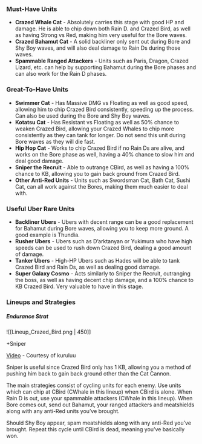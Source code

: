### Must-Have Units
- **Crazed Whale Cat** - Absolutely carries this stage with good HP and damage. He is able to chip down both Rain D. and Crazed Bird, as well as having Strong vs Red, making him very useful for the Bore waves.
- **Crazed Bahamut Cat** - A solid backliner only sent out during Bore and Shy Boy waves, and will also deal damage to Rain Ds during those waves.
- **Spammable Ranged Attackers** - Units such as Paris, Dragon, Crazed Lizard, etc. can help by supporting Bahamut during the Bore phases and can also work for the Rain D phases.
 
### Great-To-Have Units
- **Swimmer Cat** - Has Massive DMG vs Floating as well as good speed, allowing him to chip Crazed Bird consistently, speeding up the process. Can also be used during the Bore and Shy Boy waves.
- **Kotatsu Cat** - Has Resistant vs Floating as well as 50% chance to weaken Crazed Bird, allowing your Crazed Whales to chip more consistently as they can tank for longer. Do not send this unit during Bore waves as they will die fast.
- **Hip Hop Cat** - Works to chip Crazed Bird if no Rain Ds are alive, and works on the Bore phase as well, having a 40% chance to slow him and deal good damage.
- **Sniper the Recruit** - Able to outrange CBird, as well as having a 100% chance to KB, allowing you to gain back ground from Crazed Bird.
- **Other Anti-Red Units** - Units such as Swordsman Cat, Bath Cat, Sushi Cat, can all work against the Bores, making them much easier to deal with.
 
### Useful Uber Rare Units
- **Backliner Ubers** - Ubers with decent range can be a good replacement for Bahamut during Bore waves, allowing you to keep more ground. A good example is Thundia.
- **Rusher Ubers** - Ubers such as D’arktanyan or Yukimura who have high speeds can be used to rush down Crazed Bird, dealing a good amount of damage.
- **Tanker Ubers** - High-HP Ubers such as Hades will be able to tank Crazed Bird and Rain Ds, as well as dealing good damage.
- **Super Galaxy Cosmo** - Acts similarly to Sniper the Recruit, outranging the boss, as well as having decent chip damage, and a 100% chance to KB Crazed Bird. Very valuable to have in this stage.

### Lineups and Strategies

##### Endurance Strat

![[Lineup_Crazed_Bird.png | 450]]

+Sniper

[Video](https://www.youtube.com/watch?v=KQBxgzmbZrc) - Courtesy of kuruluu

Sniper is useful since Crazed Bird only has 1 KB, allowing you a method of pushing him back to gain back ground other than the Cat Cannon.

The main strategies consist of cycling units for each enemy. Use units which can chip at CBird (CWhale in this lineup) when CBird is alone. When Rain D is out, use your spammable attackers (CWhale in this lineup). When Bore comes out, send out Bahamut, your ranged attackers and meatshields along with any anti-Red units you’ve brought. 

Should Shy Boy appear, spam meatshields along with any anti-Red you’ve brought. Repeat this cycle until CBird is dead, meaning you’ve basically won.